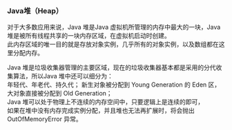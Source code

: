### Java堆（Heap）

对于大多数应用来说，Java 堆是Java 虚拟机所管理的内存中最大的一块，Java 堆是被所有线程共享的一块内存区域，在虚拟机启动时创建。    
此内存区域的唯一目的就是存放对象实例，几乎所有的对象实例，以及数组都在这里分配内存。    

Java 堆是垃圾收集器管理的主要区域，现在的垃圾收集器基本都是采用的分代收集算法，所以Java 堆中还可以细分为：  
年轻代、年老代、持久代；
新生对象被分配到 Young Generation 的 Eden 区，大对象直接被分配到 Old Generation；  
Java 堆可以处于物理上不连续的内存空间中，只要逻辑上是连续的即可，  
如果在堆中没有内存完成实例分配，并且堆也无法再扩展时，将会抛出OutOfMemoryError 异常。  




